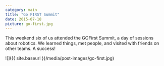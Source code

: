 ```yaml
---
category: main
title: "Go FIRST Summit"
date: 2015-07-18
picture: go-first.jpg
---
```


This weekend six of us attended the GOFirst Summit, a day of sessions about robotics. We learned things, met people, and visited with friends on other teams. A success!

![]({{ site.baseurl }}/media/post-images/go-first.jpg)
